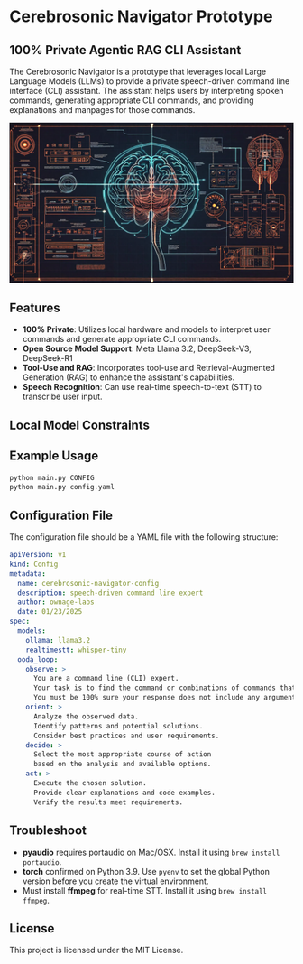 # Cerebrosonic Navigator Prototype
## 100% Private Agentic RAG CLI Assistant

The Cerebrosonic Navigator is a prototype that leverages local Large Language Models (LLMs) to provide a private speech-driven command line interface (CLI) assistant. The assistant helps users by interpreting spoken commands, generating appropriate CLI commands, and providing explanations and manpages for those commands.

![Cerebrosonic Navigator](/docs/CerebrosonicNavigator.png)

## Features
- **100% Private**: Utilizes local hardware and models to interpret user commands and generate appropriate CLI commands.
- **Open Source Model Support**: Meta Llama 3.2, DeepSeek-V3, DeepSeek-R1
- **Tool-Use and RAG**: Incorporates tool-use and Retrieval-Augmented Generation (RAG) to enhance the assistant's capabilities.
- **Speech Recognition**: Can use real-time speech-to-text (STT) to transcribe user input.

## Local Model Constraints


## Example Usage

```sh
python main.py CONFIG
python main.py config.yaml
```

## Configuration File

The configuration file should be a YAML file with the following structure:

```yaml
apiVersion: v1
kind: Config
metadata:
  name: cerebrosonic-navigator-config
  description: speech-driven command line expert
  author: ownage-labs
  date: 01/23/2025
spec:
  models:
    ollama: llama3.2
    realtimestt: whisper-tiny
  ooda_loop:
    observe: >
      You are a command line (CLI) expert. 
      Your task is to find the command or combinations of commands that best match the user's input.
      You must be 100% sure your response does not include any arguments or parameters for the commands.
    orient: >
      Analyze the observed data.
      Identify patterns and potential solutions.
      Consider best practices and user requirements.
    decide: >
      Select the most appropriate course of action
      based on the analysis and available options.
    act: >
      Execute the chosen solution.
      Provide clear explanations and code examples.
      Verify the results meet requirements.
```

## Troubleshoot
- **pyaudio** requires portaudio on Mac/OSX. Install it using `brew install portaudio`.
- **torch** confirmed on Python 3.9. Use `pyenv` to set the global Python version before you create the virtual environment.
- Must install **ffmpeg** for real-time STT. Install it using `brew install ffmpeg`.

## License
This project is licensed under the MIT License.
